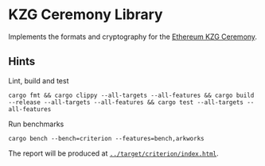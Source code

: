 # KZG Ceremony Library

Implements the formats and cryptography for the [Ethereum KZG Ceremony](https://github.com/ethereum/kzg-ceremony-specs/).

## Hints

Lint, build and test

```shell
cargo fmt && cargo clippy --all-targets --all-features && cargo build --release --all-targets --all-features && cargo test --all-targets --all-features
```

Run benchmarks

```shell
cargo bench --bench=criterion --features=bench,arkworks
```

The report will be produced at [`../target/criterion/index.html`](../target/criterion/index.html).
